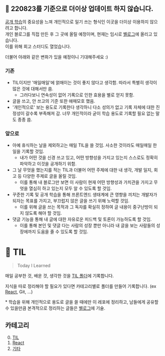 ## 🚫 220823를 기준으로 더이상 업데이트 하지 않습니다.  
[공개 학습](https://velog.io/@kwanwooi/%EA%B3%B5%EA%B0%9C%EC%A0%81%EC%9C%BC%EB%A1%9C-%ED%95%99%EC%8A%B5%ED%95%98%EB%9D%BC)의 중요성을 느껴 개인적으로 일기 쓰는 형식인 이곳을 더이상 이용하지 않으려고 합니다.  
개인 블로그를 직접 만든 후 그 곳에 올릴 예정이며, 현재는 임시로 [벨로그](https://velog.io/@treejy/series/TIL)에 올리고 있습니다.  
이를 위해 회고 스터디도 열었습니다.

더불어 아래와 같은 변화가 있을 예정이니 기대해주세요 :)

### 기존
- TIL이지만 '매일매일'에 얽매이는 것이 좋지 않다고 생각함. 따라서 특별히 생각이 많은 것에 대해서만 씀.
  - 그러다보니 연속성이 없어 기록으로 인한 효용을 별로 얻지 못함.
- 글을 쓰고, 안 쓰고의 기준 또한 애매모호 했음.
- '개인적으로' 보는 용도로 기록한다 생각하니 다소 성의가 없고 기록 자체에 대한 진정성이 갈수록 부족해져 감. 너무 개인적이라 굳이 학습 용도로 기록할 필요 없는 말도 종종 씀.

### 앞으로
- 아예 휴식하는 날을 제외하고는 매일 TIL을 쓸 것임. 사소한 것이라도 매일매일 한 일을 기록할 것임.
  - 내가 어떤 것을 신경 쓰고 있고, 어떤 방향성을 가지고 있는지 스스로도 정확히 파악하고 이것을 공개하기 위함.
- 그 날 무엇을 했는지를 적는 TIL과 더불어 어떤 주제에 대한 내 생각, 개발 일지, 회고 등 다양한 주제로 글을 올릴 것임.
  - 이를 통해 내 블로그만 보면 이 사람이 현재 어떤 방향성과 가치관을 가지고 무엇을 열심히 하고 있는지 모두 알 수 있도록 할 것임.
- 꾸준한 기록 및 공개 학습을 통해 프론트엔드 생태계에 큰 영향을 끼치는 개발자가 되자는 목표를 가지고, 부끄럽지 않은 글을 쓰기 위해 노력할 것임.
  - 이를 위해 글을 쓰는 목적과 그 독자를 확실히 정하여 글 내용이 중구난방이 되지 않도록 해야 할 것임.
- 댓글 기능을 통해 내 글에 대한 자유로운 피드백 및 토론이 가능하도록 할 것임.
  - 이를 통해 본인 및 댓글 다는 사람의 성장 뿐만 아니라 내 글을 보는 사람들의 성장에까지 도움을 줄 수 있도록 할 것임.



# 📓 TIL
>  Today I Learned


매일 공부한 것, 배운 것, 생각한 것을 [TIL 폴더](https://github.com/NamJwong/TIL/tree/main/TIL)에 기록합니다.

지식을 따로 정리해야 할 필요가 있다면 카테고리별로 폴더를 만들어 기록합니다. (ex [React](https://github.com/NamJwong/TIL/tree/main/React), Git, ...)

\* 학습을 위해 개인적으로  용도로 글을 쓸 때에만 이 레포에 정리하고, 남들에게 공유할 수 있을만큼 본격적으로 정리하는 글들은 [벨로그](https://velog.io/@treejy)에 기술.

## 카테고리

0. [TIL](https://github.com/NamJwong/TIL/tree/main/TIL)
1. [React](https://github.com/NamJwong/TIL/tree/main/React)
2. [기타](https://github.com/NamJwong/TIL/tree/main/%EA%B8%B0%ED%83%80)
